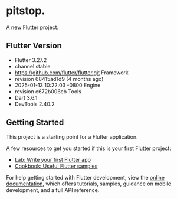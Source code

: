 # pitstop.

A new Flutter project.

## Flutter Version
- Flutter 3.27.2
- channel stable
- https://github.com/flutter/flutter.git Framework 
- revision 68415ad1d9 (4 months ago) 
- 2025-01-13 10:22:03 -0800 Engine 
- revision e672b006cb Tools 
- Dart 3.6.1 
- DevTools 2.40.2

## Getting Started

This project is a starting point for a Flutter application.

A few resources to get you started if this is your first Flutter project:

- [Lab: Write your first Flutter app](https://docs.flutter.dev/get-started/codelab)
- [Cookbook: Useful Flutter samples](https://docs.flutter.dev/cookbook)

For help getting started with Flutter development, view the
[online documentation](https://docs.flutter.dev/), which offers tutorials,
samples, guidance on mobile development, and a full API reference.

